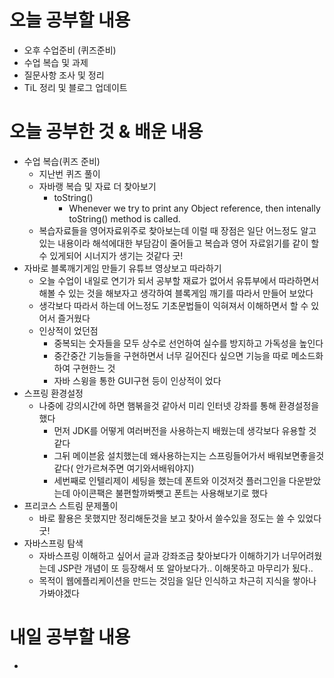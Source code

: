 # 오늘 공부할 내용

- 오후 수업준비 (퀴즈준비)
- 수업 복습 및 과제
- 질문사항 조사 및 정리
- TiL 정리 및 블로그 업데이트

# 오늘 공부한 것 & 배운 내용

- 수업 복습(퀴즈 준비)
  - 지난번 퀴즈 풀이
  - 자바랭 복습 및 자료 더 찾아보기
    - toString() 
      - Whenever we try to print any Object reference, then intenally toString() method is called.
  - 복습자료들을 영어자료위주로 찾아보는데 이럴 때 장점은 일단 어느정도 알고 있는 내용이라 해석에대한 부담감이 줄어들고 복습과 영어 자료읽기를 같이 할 수 있게되어 시너지가 생기는 것같다 굿!
- 자바로 블록깨기게임 만들기 유튜브 영상보고 따라하기
  - 오늘 수업이 내일로 연기가 되서 공부할 재료가 없어서 유튜부에서 따라하면서 해볼 수 있는 것을 해보자고 생각하여 블록게임 깨기를 따라서 만들어 보았다
  - 생각보다 따라서 하는데 어느정도 기초문법들이 익혀져서 이해하면서 할 수 있어서 즐거웠다
  - 인상적이 었던점
    - 중복되는 숫자들을 모두 상수로 선언하여 실수를 방지하고 가독성을 높인다
    - 중간중간 기능들을 구현하면서 너무 길어진다 싶으면 기능을 따로 메소드화하여 구현한느 것
    - 자바 스윙을 통한 GUI구현 등이 인상적이 었다
- 스프링 환경설정
  - 나중에 강의시간에 하면 햄볶을것 같아서 미리 인터넷 강좌를 통해 환경설정을했다
    - 먼저 JDK를 어떻게 여러버전을 사용하는지 배웠는데 생각보다 유용할 것 같다
    - 그뒤 메이븐읈 설치했는데 왜사용하는지는 스프링들어가서 배워보면좋을것같다( 안가르쳐주면 여기와서배워야지)
    - 세번째로 인텔리제이 세팅을 했는데 폰트와 이것저것 플러그인을 다운받았는데 아이콘팩은 불편할까봐뺏고 폰트는 사용해보기로 했다
- 프리코스 스트림 문제풀이
  - 바로 활용은 못했지만 정리해둔것을 보고 찾아서 쓸수있을 정도는 쓸 수 있었다 굿!
- 자바스프링 탐색
  - 자바스프링 이해하고 싶어서 글과 강좌조금 찾아보다가 이해하기가 너무어려웠는데 JSP란 개념이 또 등장해서 또 알아보다가.. 이해못하고 마무리가 됬다..
  - 목적이 웹에플리케이션을 만드는 것임을 일단 인식하고 차근히 지식을 쌓아나가봐야겠다



# 내일 공부할 내용

- 




















































